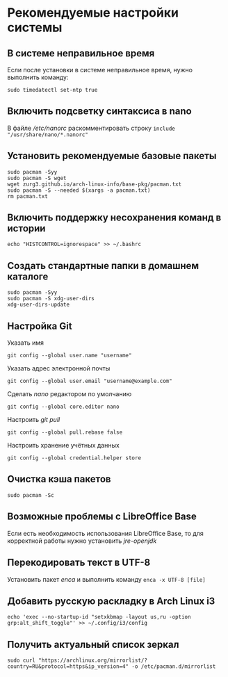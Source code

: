 # Рекомендуемые настройки системы

## В системе неправильное время
Если после установки в системе неправильное время, нужно выполнить команду:
```
sudo timedatectl set-ntp true
```

## Включить подсветку синтаксиса в nano
В файле */etc/nanorc* раскомментировать строку `include "/usr/share/nano/*.nanorc"`

## Установить рекомендуемые базовые пакеты
```
sudo pacman -Syy
sudo pacman -S wget
wget zurg3.github.io/arch-linux-info/base-pkg/pacman.txt
sudo pacman -S --needed $(xargs -a pacman.txt)
rm pacman.txt
```

## Включить поддержку несохранения команд в истории
```
echo "HISTCONTROL=ignorespace" >> ~/.bashrc
```

## Создать стандартные папки в домашнем каталоге
```
sudo pacman -Syy
sudo pacman -S xdg-user-dirs
xdg-user-dirs-update
```

## Настройка Git
Указать имя
```
git config --global user.name "username"
```

Указать адрес электронной почты
```
git config --global user.email "username@example.com"
```

Сделать *nano* редактором по умолчанию
```
git config --global core.editor nano
```

Настроить *git pull*
```
git config --global pull.rebase false
```

Настроить хранение учётных данных
```
git config --global credential.helper store
```

## Очистка кэша пакетов
```
sudo pacman -Sc
```

## Возможные проблемы с LibreOffice Base
Если есть необходимость использования LibreOffice Base, то для корректной работы нужно установить *jre-openjdk*

## Перекодировать текст в UTF-8
Установить пакет *enca* и выполнить команду `enca -x UTF-8 [file]`

## Добавить русскую раскладку в Arch Linux i3
```
echo 'exec --no-startup-id "setxkbmap -layout us,ru -option grp:alt_shift_toggle"' >> ~/.config/i3/config
```

## Получить актуальный список зеркал
```
sudo curl "https://archlinux.org/mirrorlist/?country=RU&protocol=https&ip_version=4" -o /etc/pacman.d/mirrorlist
```
